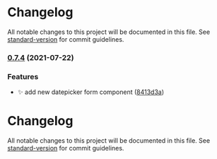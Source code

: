 # Changelog

All notable changes to this project will be documented in this file. See [standard-version](https://github.com/conventional-changelog/standard-version) for commit guidelines.

### [0.7.4](https://github.com/aerian-studios/aerian-component-library/compare/v0.7.3...v0.7.4) (2021-07-22)


### Features

* :sparkles: add new datepicker form component ([8413d3a](https://github.com/aerian-studios/aerian-component-library/commit/8413d3ac1ff30beda6284803cf00bc8e447d0043))

# Changelog

All notable changes to this project will be documented in this file. See [standard-version](https://github.com/conventional-changelog/standard-version) for commit guidelines.
